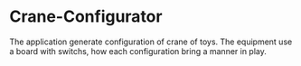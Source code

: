 # Crane-Configurator
The application generate configuration of crane of toys. The equipment use a board with switchs, how each configuration bring a manner in play.
